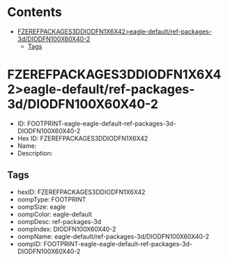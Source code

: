 



Contents
========

* [FZEREFPACKAGES3DDIODFN1X6X42>eagle-default/ref-packages-3d/DIODFN100X60X40-2](#fzerefpackages3ddiodfn1x6x42eagle-defaultref-packages-3ddiodfn100x60x40-2)
	* [Tags](#tags)

# FZEREFPACKAGES3DDIODFN1X6X42>eagle-default/ref-packages-3d/DIODFN100X60X40-2

- ID: FOOTPRINT-eagle-eagle-default-ref-packages-3d-DIODFN100X60X40-2
- Hex ID: FZEREFPACKAGES3DDIODFN1X6X42
- Name: 
- Description: 

## Tags

- hexID: FZEREFPACKAGES3DDIODFN1X6X42
- oompType: FOOTPRINT
- oompSize: eagle
- oompColor: eagle-default
- oompDesc: ref-packages-3d
- oompIndex: DIODFN100X60X40-2
- oompName: eagle-default/ref-packages-3d/DIODFN100X60X40-2
- oompID: FOOTPRINT-eagle-eagle-default-ref-packages-3d-DIODFN100X60X40-2
